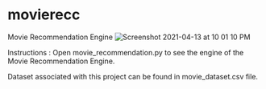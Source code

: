 # movierecc
Movie Recommendation Engine
![Screenshot 2021-04-13 at 10 01 10 PM](https://user-images.githubusercontent.com/71810633/114587934-c2fe9a80-9ca3-11eb-9201-c6d6d5279680.png)

Instructions : 
Open movie_recommendation.py to see the engine of the Movie Recommendation Engine.

Dataset associated with this project can be found in movie_dataset.csv file.
